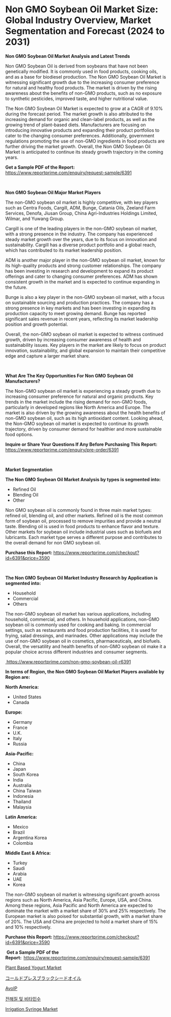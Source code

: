 <p><h1>Non GMO Soybean Oil Market Size: Global Industry Overview, Market Segmentation and Forecast (2024 to 2031)</h1></p><p><strong>Non GMO Soybean Oil Market Analysis and Latest Trends</strong></p>
<p><p>Non GMO Soybean Oil is derived from soybeans that have not been genetically modified. It is commonly used in food products, cooking oils, and as a base for biodiesel production. The Non GMO Soybean Oil Market is witnessing significant growth due to the increasing consumer preference for natural and healthy food products. The market is driven by the rising awareness about the benefits of non-GMO products, such as no exposure to synthetic pesticides, improved taste, and higher nutritional value.</p><p>The Non GMO Soybean Oil Market is expected to grow at a CAGR of 9.10% during the forecast period. The market growth is also attributed to the increasing demand for organic and clean-label products, as well as the growing trend of plant-based diets. Manufacturers are focusing on introducing innovative products and expanding their product portfolios to cater to the changing consumer preferences. Additionally, government regulations promoting the use of non-GMO ingredients in food products are further driving the market growth. Overall, the Non GMO Soybean Oil Market is anticipated to continue its steady growth trajectory in the coming years.</p></p>
<p><strong>Get a Sample PDF of the Report:&nbsp;</strong> <a href="https://www.reportprime.com/enquiry/request-sample/6391">https://www.reportprime.com/enquiry/request-sample/6391</a></p>
<p>&nbsp;</p>
<p><strong>Non GMO Soybean Oil Major Market Players</strong></p>
<p><p>The non-GMO soybean oil market is highly competitive, with key players such as Centra Foods, Cargill, ADM, Bunge, Catania Oils, Zeeland Farm Services, Denofa, Jiusan Group, China Agri-Industries Holdings Limited, Wilmar, and Yuwang Group. </p><p>Cargill is one of the leading players in the non-GMO soybean oil market, with a strong presence in the industry. The company has experienced steady market growth over the years, due to its focus on innovation and sustainability. Cargill has a diverse product portfolio and a global reach, which has contributed to its market leadership position.</p><p>ADM is another major player in the non-GMO soybean oil market, known for its high-quality products and strong customer relationships. The company has been investing in research and development to expand its product offerings and cater to changing consumer preferences. ADM has shown consistent growth in the market and is expected to continue expanding in the future.</p><p>Bunge is also a key player in the non-GMO soybean oil market, with a focus on sustainable sourcing and production practices. The company has a strong presence in key markets and has been investing in expanding its production capacity to meet growing demand. Bunge has reported significant sales revenue in recent years, reflecting its market leadership position and growth potential.</p><p>Overall, the non-GMO soybean oil market is expected to witness continued growth, driven by increasing consumer awareness of health and sustainability issues. Key players in the market are likely to focus on product innovation, sustainability, and global expansion to maintain their competitive edge and capture a larger market share.</p></p>
<p>&nbsp;</p>
<p><strong>What Are The Key Opportunities For Non GMO Soybean Oil Manufacturers?</strong></p>
<p><p>The Non-GMO soybean oil market is experiencing a steady growth due to increasing consumer preference for natural and organic products. Key trends in the market include the rising demand for non-GMO foods, particularly in developed regions like North America and Europe. The market is also driven by the growing awareness about the health benefits of non-GMO soybean oil, such as its high antioxidant content. Looking ahead, the Non-GMO soybean oil market is expected to continue its growth trajectory, driven by consumer demand for healthier and more sustainable food options.</p></p>
<p><strong>Inquire or Share Your Questions If Any Before Purchasing This Report:</strong> <a href="https://www.reportprime.com/enquiry/pre-order/6391">https://www.reportprime.com/enquiry/pre-order/6391</a></p>
<p>&nbsp;</p>
<p><strong>Market Segmentation</strong></p>
<p><strong>The Non GMO Soybean Oil Market Analysis by types is segmented into:</strong></p>
<p><ul><li>Refined Oil</li><li>Blending Oil</li><li>Other</li></ul></p>
<p><p>Non GMO soybean oil is commonly found in three main market types: refined oil, blending oil, and other markets. Refined oil is the most common form of soybean oil, processed to remove impurities and provide a neutral taste. Blending oil is used in food products to enhance flavor and texture. Other markets for soybean oil include industrial uses such as biofuels and lubricants. Each market type serves a different purpose and contributes to the overall demand for non GMO soybean oil.</p></p>
<p><strong>Purchase this Report:&nbsp;</strong><a href="https://www.reportprime.com/checkout?id=6391&price=3590">https://www.reportprime.com/checkout?id=6391&price=3590</a></p>
<p>&nbsp;</p>
<p><strong>The Non GMO Soybean Oil Market Industry Research by Application is segmented into:</strong></p>
<p><ul><li>Household</li><li>Commercial</li><li>Others</li></ul></p>
<p><p>The non-GMO soybean oil market has various applications, including household, commercial, and others. In household applications, non-GMO soybean oil is commonly used for cooking and baking. In commercial settings, such as restaurants and food production facilities, it is used for frying, salad dressings, and marinades. Other applications may include the use of non-GMO soybean oil in cosmetics, pharmaceuticals, and biofuels. Overall, the versatility and health benefits of non-GMO soybean oil make it a popular choice across different industries and consumer segments.</p></p>
<p><a href="https://www.reportprime.com/non-gmo-soybean-oil-r6391">&nbsp;https://www.reportprime.com/non-gmo-soybean-oil-r6391</a></p>
<p><strong>In terms of Region, the Non GMO Soybean Oil Market Players available by Region are:</strong></p>
<p>
    <p> <strong> North America: </strong>
        <ul>
            <li>United States</li>
            <li>Canada</li>
        </ul>
        </p> 
    <p> <strong> Europe: </strong>
        <ul>
            <li>Germany</li>
            <li>France</li>
            <li>U.K.</li>
            <li>Italy</li>
            <li>Russia</li>
        </ul>
        </p> 
    <p> <strong> Asia-Pacific: </strong>
        <ul>
            <li>China</li>
            <li>Japan</li>
            <li>South Korea</li>
            <li>India</li>
            <li>Australia</li>
            <li>China Taiwan</li>
            <li>Indonesia</li>
            <li>Thailand</li>
            <li>Malaysia</li>
        </ul>
        </p> 
    <p> <strong> Latin America: </strong>
        <ul>
            <li>Mexico</li>
            <li>Brazil</li>
            <li>Argentina Korea</li>
            <li>Colombia</li>
        </ul>
        </p> 
    <p> <strong> Middle East & Africa: </strong>
        <ul>
            <li>Turkey</li>
            <li>Saudi</li>
            <li>Arabia</li>
            <li>UAE</li>
            <li>Korea</li>
        </ul>
    </p>
    </p>
<p><p>The non-GMO soybean oil market is witnessing significant growth across regions such as North America, Asia Pacific, Europe, USA, and China. Among these regions, Asia Pacific and North America are expected to dominate the market with a market share of 30% and 25% respectively. The European market is also poised for substantial growth, with a market share of 20%. The USA and China are projected to hold a market share of 15% and 10% respectively.</p></p>
<p><strong>Purchase this Report: </strong><a href="https://www.reportprime.com/checkout?id=6391&price=3590">https://www.reportprime.com/checkout?id=6391&price=3590</a></p>
<p>&nbsp;<strong>Get a Sample PDF of the Report:&nbsp;&nbsp;</strong><a href="https://www.reportprime.com/enquiry/request-sample/6391">https://www.reportprime.com/enquiry/request-sample/6391</a></p>
<p><strong></strong></p>
<p><p><a href="https://github.com/sardarp081/Market-Research-Report-List-1/blob/main/plant-based-yogurt-market.md">Plant Based Yogurt Market</a></p><p><a href="https://medium.com/@thomassandoval55/%E3%82%B3%E3%83%BC%E3%83%AB%E3%83%89%E3%83%97%E3%83%AC%E3%82%B9%E3%83%96%E3%83%A9%E3%83%83%E3%82%AF%E3%82%B7%E3%83%BC%E3%83%89%E3%82%AA%E3%82%A4%E3%83%AB%E5%B8%82%E5%A0%B4%E3%81%AE%E4%BA%88%E6%B8%AC-%E5%B8%82%E5%A0%B4%E5%8B%95%E5%90%91-%E3%81%8A%E3%82%88%E3%81%B3%E5%BD%B1%E9%9F%BF%E5%88%86%E6%9E%90-2024%E5%B9%B4-2031%E5%B9%B4-911da27bc360">コールドプレスブラックシードオイル</a></p><p><a href="https://medium.com/@jeralderzog65756e/avoip-%EC%8B%9C%EC%9E%A5-%EC%98%88%EC%B8%A1-2024%EB%85%84%EB%B6%80%ED%84%B0-2031%EB%85%84%EA%B9%8C%EC%A7%80%EC%9D%98-%EA%B8%80%EB%A1%9C%EB%B2%8C-%EC%8B%9C%EC%9E%A5-%EB%8F%99%ED%96%A5-%EB%B0%8F-%EB%B6%84%EC%84%9D%EC%9D%84-198%ED%8E%98%EC%9D%B4%EC%A7%80%EB%A1%9C-%EB%8B%A4%EB%A3%B8-a56c74654e6b">AvoIP</a></p><p><a href="https://medium.com/@jaleelweissnat2022/%EC%A0%84%ED%95%B4%EC%A7%88%EA%B3%BC-%EB%B9%84%ED%83%80%EB%AF%BC-%EC%9B%8C%ED%84%B0-%EC%8B%9C%EC%9E%A5-%EA%B7%9C%EB%AA%A8-%EB%B0%8F-%EC%A0%90%EC%9C%A0%EC%9C%A8-%EB%B6%84%EC%84%9D-%EC%84%B1%EC%9E%A5-%ED%8A%B8%EB%A0%8C%EB%93%9C-%EB%B0%8F-%EC%98%88%EC%B8%A1-2024-2031-5b4d260585c9">전해질 및 비타민수</a></p><p><a href="https://issuu.com/reportprime-2/docs/irrigation-syringe-market-size-2030.pptx">Irrigation Syringe Market</a></p></p>